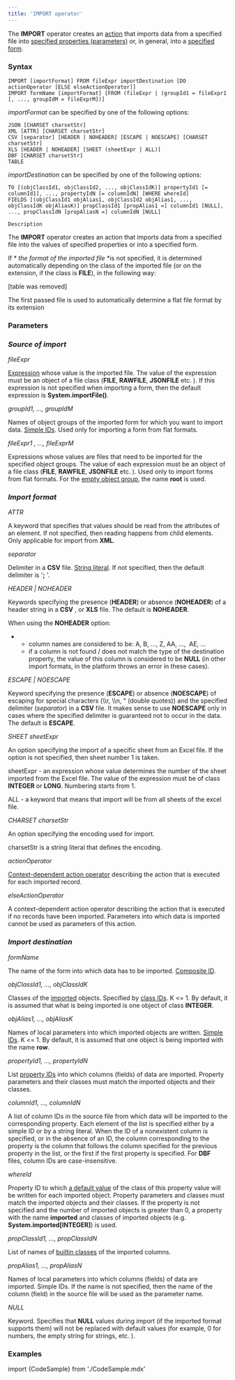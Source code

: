 ```yaml
---
title: 'IMPORT operator'
---
```


The **IMPORT** operator creates an [action](Actions.md) that imports data from a specified file into [specified properties (parameters)](Data_import_IMPORT.md) or, in general, into a [specified form](In_a_structured_view_EXPORT_IMPORT.md#form-import).

### Syntax

    IMPORT [importFormat] FROM fileExpr importDestination [DO actionOperator [ELSE elseActionOperator]]
    IMPORT formName [importFormat] [FROM (fileExpr | (groupId1 = fileExpr1 [, ..., groupIdM = fileExprM])]

*importFormat* can be specified by one of the following options:

    JSON [CHARSET charsetStr]
    XML [ATTR] [CHARSET charsetStr]
    CSV [separator] [HEADER | NOHEADER] [ESCAPE | NOESCAPE] [CHARSET charsetStr]
    XLS [HEADER | NOHEADER] [SHEET (sheetExpr | ALL)]
    DBF [CHARSET charsetStr]
    TABLE

*importDestination* can be specified by one of the following options:

    TO [(objClassId1, objClassId2, ..., objClassIdK)] propertyId1 [= columnId1], ..., propertyIdN [= columnIdN] [WHERE whereId]
    FIELDS [(objClassId1 objAlias1, objClassId2 objAlias1, ..., objClassIdK objAliasK)] propClassId1 [propAlias1 =] columnId1 [NULL], ..., propClassIdN [propAliasN =] columnIdN [NULL]

    Description

The **IMPORT** operator creates an action that imports data from a specified file into the values of specified properties or into a specified form. 

If * *the format of the imported file* *is not specified, it is determined automatically depending on the class of the imported file (or on the extension, if the class is **FILE**), in the following way:

[table was removed]

  

The first passed file is used to automatically determine a flat file format by its extension

### Parameters

### *Source of import*

*fileExpr*

[Expression](Expression.md) whose value is the imported file. The value of the expression must be an object of a file class (**FILE**, **RAWFILE**, **JSONFILE** etc. ). If this expression is not specified when importing a form, then the default expression is **System.importFile()**.

*groupId1, ..., groupIdM*

Names of object groups of the imported form for which you want to import data. [Simple IDs](IDs.md#id-broken). Used only for importing a form from flat formats.

*fileExpr1 , ..., fileExprM*

Expressions whose values are files that need to be imported for the specified object groups. The value of each expression must be an object of a file class (**FILE**, **RAWFILE**, **JSONFILE** etc. ). Used only to import forms from flat formats. For the [empty object group](Static_view.md#empty-object-group), the name **root** is used. 

### *Import format*

*ATTR*

A keyword that specifies that values should be read from the attributes of an element. If not specified, then reading happens from child elements. Only applicable for import from **XML**.

*separator*

Delimiter in a **CSV** file. [String literal](Literals.md#strliteral-broken). If not specified, then the default delimiter is '**;** '.

*HEADER | NOHEADER*

Keywords specifying the presence (**HEADER**) or absence (**NOHEADER**) of a header string in a **CSV** , or **XLS** file. The default is **NOHEADER**.

When using the **NOHEADER** option:

-   -   column names are considered to be: A, B, ..., Z, AA, ...,  AE, ...
    -   if a column is not found / does not match the type of the destination property, the value of this column is considered to be **NULL** (in other import formats, in the platform throws an error in these cases).

*ESCAPE | NOESCAPE*

Keyword specifying the presence (**ESCAPE**) or absence (**NOESCAPE**) of escaping for special characters (\\\\r, \\\\n, " (double quotes)) and the specified delimiter (*separator*) in a **CSV** file. It makes sense to use **NOESCAPE** only in cases where the specified delimiter is guaranteed not to occur in the data. The default is **ESCAPE**.

*SHEET sheetExpr*

An option specifying the import of a specific sheet from an Excel file. If the option is not specified, then sheet number 1 is taken.

sheetExpr - an expression whose value determines the number of the sheet imported from the Excel file. The value of the expression must be of class **INTEGER** or **LONG**. Numbering starts from 1.

ALL - a keyword that means that import will be from all sheets of the excel file.

*CHARSET charsetStr*

An option specifying the encoding used for import.

charsetStr is a string literal that defines the encoding. 

*actionOperator*

[Context-dependent action operator](Action_operator.md#context-dependent-operators) describing the action that is executed for each imported record.

*elseActionOperator*

A context-dependent action operator describing the action that is executed if no records have been imported. Parameters into which data is imported cannot be used as parameters of this action.

### *Import destination*

*formName*

The name of the form into which data has to be imported. [Composite ID](IDs.md#cid-broken).

*objClassId1, ..., objClassIdK*

Classes of the [imported](Data_import_IMPORT.md#objects-broken) objects. Specified by [class IDs](IDs.md#classid-broken). K <= 1. By default, it is assumed that what is being imported is one object of class **INTEGER**.

*objAlias1, ..., objAliasK*

Names of local parameters into which imported objects are written. [Simple IDs](IDs.md#id-broken). K <= 1. By default, it is assumed that one object is being imported with the name **row**.

*propertyId1, ..., propertyIdN*

List [property IDs](IDs.md#propertyid-broken) into which columns (fields) of data are imported. Property parameters and their classes must match the imported objects and their classes.

*columnId1, ..., columnIdN*

A list of column IDs in the source file from which data will be imported to the corresponding property. Each element of the list is specified either by a simple ID or by a string literal. When the ID of a nonexistent column is specified, or in the absence of an ID, the column corresponding to the property is the column that follows the column specified for the previous property in the list, or the first if the first property is specified. For **DBF** files, column IDs are case-insensitive. 

*whereId*

Property ID to which [a default value](Built-in_classes.md#default-value) of the class of this property value will be written for each imported object. Property parameters and classes must match the imported objects and their classes. If the property is not specified and the number of imported objects is greater than 0, a property with the name **imported** and classes of imported objects (e.g. **System.imported\[INTEGER\]**) is used.

*propClassId1, ..., *propClassId*N*

List of names of [builtin classes](Built-in_classes.md) of the imported columns.

*propAlias1, ..., propAliasN*

Names of local parameters into which columns (fields) of data are imported. Simple IDs. If the name is not specified, then the name of the column (field) in the source file will be used as the parameter name.

*NULL*

Keyword. Specifies that **NULL** values during import (if the imported format supports them) will not be replaced with default values (for example, 0 for numbers, the empty string for strings, etc. ).

### Examples


import {CodeSample} from './CodeSample.mdx'

<CodeSample url="https://documentation.lsfusion.org/sample?file=ActionSample&block=import"/>

<CodeSample url="https://documentation.lsfusion.org/sample?file=ActionSample&block=importForm"/>
